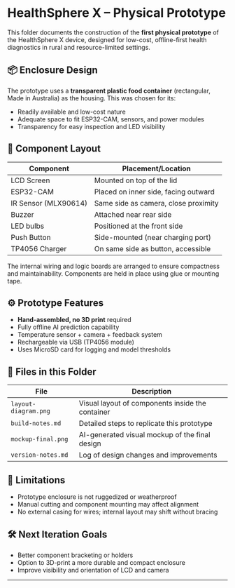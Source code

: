 # HealthSphere X – Physical Prototype

This folder documents the construction of the **first physical prototype** of the HealthSphere X device, designed for low-cost, offline-first health diagnostics in rural and resource-limited settings.

## 📦 Enclosure Design

The prototype uses a **transparent plastic food container** (rectangular, Made in Australia) as the housing. This was chosen for its:
- Readily available and low-cost nature
- Adequate space to fit ESP32-CAM, sensors, and power modules
- Transparency for easy inspection and LED visibility

## 🔧 Component Layout

| Component        | Placement/Location                   |
|------------------|---------------------------------------|
| LCD Screen       | Mounted on top of the lid            |
| ESP32-CAM        | Placed on inner side, facing outward |
| IR Sensor (MLX90614) | Same side as camera, close proximity |
| Buzzer           | Attached near rear side              |
| LED bulbs        | Positioned at the front side         |
| Push Button      | Side-mounted (near charging port)    |
| TP4056 Charger   | On same side as button, accessible   |

The internal wiring and logic boards are arranged to ensure compactness and maintainability. Components are held in place using glue or mounting tape.

## ⚙️ Prototype Features

- **Hand-assembled, no 3D print** required
- Fully offline AI prediction capability
- Temperature sensor + camera + feedback system
- Rechargeable via USB (TP4056 module)
- Uses MicroSD card for logging and model thresholds

## 📁 Files in this Folder

| File | Description |
|------|-------------|
| `layout-diagram.png` | Visual layout of components inside the container |
| `build-notes.md` | Detailed steps to replicate this prototype |
| `mockup-final.png` | AI-generated visual mockup of the final design |
| `version-notes.md` | Log of design changes and improvements |

## 🧪 Limitations

- Prototype enclosure is not ruggedized or weatherproof
- Manual cutting and component mounting may affect alignment
- No external casing for wires; internal layout may shift without bracing

## 🛠️ Next Iteration Goals

- Better component bracketing or holders
- Option to 3D-print a more durable and compact enclosure
- Improve visibility and orientation of LCD and camera

---

